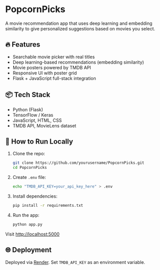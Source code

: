 # PopcornPicks 
A movie recommendation app that uses deep learning and embedding similarity to give personalized suggestions based on movies you select.

## 🔥 Features
- Searchable movie picker with real titles
- Deep learning-based recommendations (embedding similarity)
- Movie posters powered by TMDB API
- Responsive UI with poster grid
- Flask + JavaScript full-stack integration

## 📦 Tech Stack
- Python (Flask)
- TensorFlow / Keras
- JavaScript, HTML, CSS
- TMDB API, MovieLens dataset

## 🚀 How to Run Locally
1. Clone the repo:
   ```bash
   git clone https://github.com/yourusername/PopcornPicks.git
   cd PopcornPicks
   ```
2. Create `.env` file:
   ```bash
   echo "TMDB_API_KEY=your_api_key_here" > .env
   ```
3. Install dependencies:
   ```bash
   pip install -r requirements.txt
   ```
4. Run the app:
   ```bash
   python app.py
   ```

Visit [http://localhost:5000](http://localhost:5000)

## 🌐 Deployment
Deployed via [Render](https://render.com). Set `TMDB_API_KEY` as an environment variable.